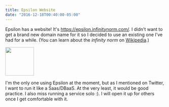 ```yaml
---
title: Epsilon Website
date: "2016-12-18T00:40:00-05:00"
---
```


Epsilon has a website! It's https://epsilon.infinitynorm.com/. I didn't want to get a
brand new domain name for it so I decided to use an existing one I've had for a while.
(You can learn about the *infinity norm* on
[Wikipedia](https://en.wikipedia.org/wiki/Uniform_norm).)

<img src='/img/2016/12/epsilon-icon.png' height=90/>

I'm the only one using Epsilon at the moment, but as I mentioned on Twitter, I want to
run it like a Saas/DBaaS. At the very least, it would be good practice. I also miss running
a service solo :). I will open it up for others once I get comfortable with it.
